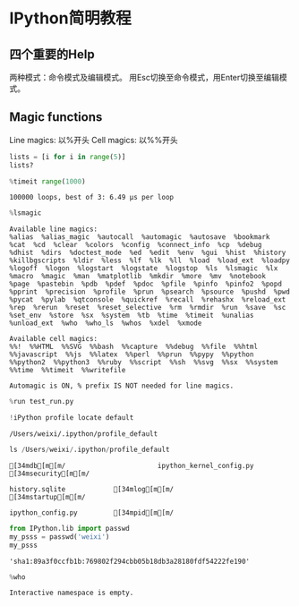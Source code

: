 
# IPython简明教程 

## 四个重要的Help
两种模式：命令模式及编辑模式。 用Esc切换至命令模式，用Enter切换至编辑模式。


## Magic functions

Line magics: 以%开头
Cell magics: 以%%开头


```python
lists = [i for i in range(5)]
lists?

%timeit range(1000)


```

    100000 loops, best of 3: 6.49 µs per loop
    


```python
%lsmagic
```




    Available line magics:
    %alias  %alias_magic  %autocall  %automagic  %autosave  %bookmark  %cat  %cd  %clear  %colors  %config  %connect_info  %cp  %debug  %dhist  %dirs  %doctest_mode  %ed  %edit  %env  %gui  %hist  %history  %killbgscripts  %ldir  %less  %lf  %lk  %ll  %load  %load_ext  %loadpy  %logoff  %logon  %logstart  %logstate  %logstop  %ls  %lsmagic  %lx  %macro  %magic  %man  %matplotlib  %mkdir  %more  %mv  %notebook  %page  %pastebin  %pdb  %pdef  %pdoc  %pfile  %pinfo  %pinfo2  %popd  %pprint  %precision  %profile  %prun  %psearch  %psource  %pushd  %pwd  %pycat  %pylab  %qtconsole  %quickref  %recall  %rehashx  %reload_ext  %rep  %rerun  %reset  %reset_selective  %rm  %rmdir  %run  %save  %sc  %set_env  %store  %sx  %system  %tb  %time  %timeit  %unalias  %unload_ext  %who  %who_ls  %whos  %xdel  %xmode
    
    Available cell magics:
    %%!  %%HTML  %%SVG  %%bash  %%capture  %%debug  %%file  %%html  %%javascript  %%js  %%latex  %%perl  %%prun  %%pypy  %%python  %%python2  %%python3  %%ruby  %%script  %%sh  %%svg  %%sx  %%system  %%time  %%timeit  %%writefile
    
    Automagic is ON, % prefix IS NOT needed for line magics.




```python
%run test_run.py
```


```python
!iPython profile locate default
```

    /Users/weixi/.ipython/profile_default



```python
ls /Users/weixi/.ipython/profile_default
```

    [34mdb[m[m/                       ipython_kernel_config.py  [34msecurity[m[m/
    history.sqlite            [34mlog[m[m/                      [34mstartup[m[m/
    ipython_config.py         [34mpid[m[m/



```python
from IPython.lib import passwd
my_psss = passwd('weixi')
my_psss

```




    'sha1:89a3f0ccfb1b:769802f294cbb05b18db3a28180fdf54222fe190'




```python
%who
```

    Interactive namespace is empty.
    
